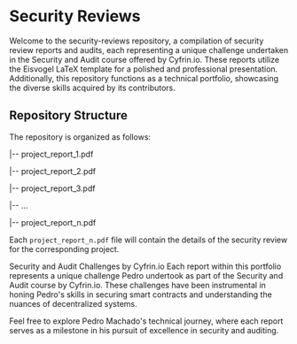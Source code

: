 # Security Reviews

Welcome to the security-reviews repository, a compilation of security review reports and audits, each representing a unique challenge undertaken in the Security and Audit course offered by Cyfrin.io. These reports utilize the Eisvogel LaTeX template for a polished and professional presentation. Additionally, this repository functions as a technical portfolio, showcasing the diverse skills acquired by its contributors.

## Repository Structure
The repository is organized as follows:

|-- project_report_1.pdf

|-- project_report_2.pdf

|-- project_report_3.pdf

|-- ...

|-- project_report_n.pdf


Each `project_report_n.pdf` file will contain the details of the security review for the corresponding project.

Security and Audit Challenges by Cyfrin.io
Each report within this portfolio represents a unique challenge Pedro undertook as part of the Security and Audit course by Cyfrin.io. These challenges have been instrumental in honing Pedro's skills in securing smart contracts and understanding the nuances of decentralized systems.

Feel free to explore Pedro Machado's technical journey, where each report serves as a milestone in his pursuit of excellence in security and auditing.

